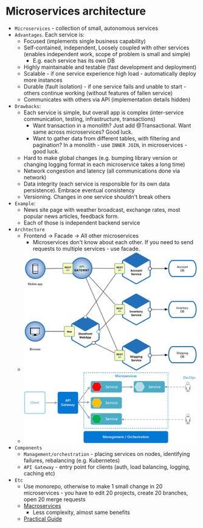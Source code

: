 # Microservices architecture

* `Microservices` - collection of small, autonomous services
* `Advantages`. Each service is:
    * Focused (implements single business capability)
	* Self-contained, independent, Loosely coupled with other services (enables independent work, scope of problem is small and simple)
	    * E.g. each service has its own DB
	* Highly maintainable and testable (fast development and deployment)
	* Scalable - if one service experience high load - automatically deploy more instances
	* Durable (fault isolation) - if one service fails and unable to start - others continue working (without features of fallen service)
	* Communicates with others via API (implementation details hidden)
* `Drawbacks`:
	* Each service is simple, but overall app is complex (inter-service communication, testing, infrastructure, transactions)
	    * Want transaction in a monolith? Just add @Transactional. Want same across microservices? Good luck.
	    * Want to gather data from different tables, with filtering and pagination? In a monolith - use `INNER JOIN`, in microservices - good luck.
	* Hard to make global changes (e.g. bumping library version or changing logging format in each microservice takes a long time)
	* Network congestion and latency (all communications done via network)
	* Data integrity (each service is responsible for its own data persistence). Embrace eventual consistency
	* Versioning. Changes in one service shouldn't break others
* `Example`:
    * News site page with weather broadcast, exchange rates, most popular news articles, feedback form. 
    * Each of those is independent backend service
* `Archtecture`
    * Frontend -> Facade -> All other microservices
        * Microservices don't know about each other. If you need to send requests to multiple services - use facade.
    * ![](microservices.png)
    * ![](microservices-logical.png)
* `Components`
    * `Management/orchestration` - placing services on nodes, identifying failures, rebalancing (e.g. Kubernetes)
    * `API Gateway` - entry point for clients (auth, load balancing, logging, caching etc)
* `Etc`
    * Use monorepo, otherwise to make 1 small change in 20 microservices - you have to edit 20 projects, create 20 branches, open 20 merge requests
    * [Macroservices](https://www.reddit.com/r/programming/comments/nzemqn/disasters_ive_seen_in_a_microservices_world/)
        * Less complexity, almost same benefits
    * [Practical Guide](https://www.marcobehler.com/guides/java-microservices-a-practical-guide)
    